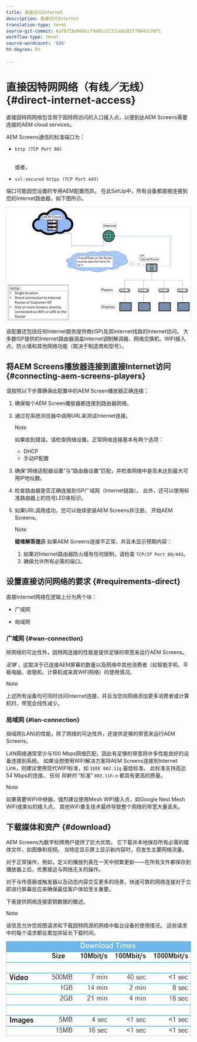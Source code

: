 ```yaml
---
title: 直接访问Internet
description: 直接访问Internet
translation-type: tm+mt
source-git-commit: 6afb71bd969ccfde91c2172ceb2d2f76645c7df1
workflow-type: tm+mt
source-wordcount: '688'
ht-degree: 0%

---
```



# 直接因特网网络（有线／无线） {#direct-internet-access}

直接因特网网络包含用于因特网访问的入口接入点，以便到达AEM Screens需要连接的AEM cloud services。

AEM Screens通信的标准端口为：
* `http (TCP Port 80)`

   <br>或者，</br>

* `ssl-secured https (TCP Port 443)`

端口可能因您设置的专用AEM配置而异。 在此SetUp中，所有设备都直接连接到您的Internet路由器，如下图所示。

![](/help/assets/direct-access-2.png)

该配置还包括任何Internet服务提供商(ISP)及其Internet线路的Internet访问。 大多数ISP提供的Internet路由器涵盖Internet调制解调器、网络交换机、WIFI接入点、防火墙和其他网络功能（取决于制造商和型号）。

## 将AEM Screens播放器连接到直接Internet访问 {#connecting-aem-screens-players}

请按照以下步骤确保此配置中的AEM Screen播放器正确连接：

1. 确保每个AEM Screen播放器都连接到路由器网络。
1. 通过在系统浏览器中调用URL来测试Internet连接。

   >[!NOTE]
   >如果收到错误，请检查网络设置。正常网络连接基本有两个选项：
   >* DHCP
   >* 手动IP配置


1. 确保“网络适配器设置”与“路由器设置”匹配，并检查网络中是否未达到最大可用IP地址数。

1. 检查路由器是否正确连接到ISP广域网（Internet链路）。 此外，还可以使用标准路由器上的信号LED来标识。
1. 如果URL调用成功，您可以继续安装AEM Screens并注册。 开始AEM Screens。

   >[!NOTE]
   >**疑难解答提示**
   >如果AEM Screens连接不正常，并且未显示预期内容：
   >
   >1. 如果对Internet路由器防火墙有任何限制，请检查 `TCP/IP Port 80/443`。
   >1. 确保允许所有必需的端口。


## 设置直接访问网络的要求 {#requirements-direct}

直接Internet网络在逻辑上分为两个块：

* 广域网

* 局域网

### 广域网 {#wan-connection}

除网络的可达性外，因特网连接的性能是提供足够的带宽来运行AEM Screens。

*足够* ，这取决于已连接AEM屏幕的数量以及网络中其他消费者（如智能手机、平板电脑、收银机、计算机或来宾WIFI网络）的使用情况。

>[!NOTE]
>上述所有设备均可同时访问Internet连接，并且当您向网络添加更多消费者或计算机时，带宽会线性减少。

### 局域网 {#lan-connection}

局域网(LAN)的性能，除了网络的可达性外，还提供足够的带宽来运行AEM Screens。

LAN网络通常至少与100 Mbps网络匹配，因此有足够的带宽将许多性能良好的设备连接到系统。
如果设想使用WIFI解决方案将AEM Screens连接到Internet Link，则建议使用现代WIFI标准，如 `IEEE 802.11g` 最低标准。 此标准支持高达54 Mbps的连接。 任何 *较新的* “标准” `802.11h-n` 都具有更高的质量。

>[!NOTE]
>如果需要WIFI中继器，强烈建议使用Mesh WIFI接入点，如Google Nest Mesh WIFI或类似的接入点。 其他WiFi重复技术最终导致整个网络的带宽大量丢失。

## 下载媒体和资产 {#download}

AEM Screens为数字标牌用户提供了巨大优势。 它下载并本地保存所有必需的媒体文件，如图像和视频。 当特定显示屏上显示新内容时，将发生主要网络流量。

对于正常操作，例如，定义的播放列表在一天中频繁更新——在所有文件都保存到播放器上后，优惠接近与网络无关的操作。

对于与传感器或触发器以及动态内容交互更多的场景，快速可靠的网络连接对于立即进行屏幕反应来确保最佳客户体验至关重要。

下表提供网络连接密钥数据的概述。

>[!NOTE]
>该信息允许您视图请求和下载因特网源的网络中每台设备的使用情况。 这些请求中的每个请求都会累加并延长下载时间。

![](/help/assets/download-times-direct.png)

